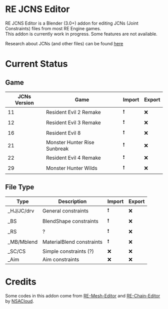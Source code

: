 # RE JCNS Editor #
RE JCNS Editor is a Blender (3.0+) addon for editing JCNs (Joint Constraints) files from most RE Engine games. <br>
This addon is currently work in progress. Some features are not available.<br>

Research about JCNs (and other files) can be found [here](https://github.com/XenonBaruku/MHWs-Research-Templates)

# Current Status
## Game
| JCNs Version | Game                            | Import                   | Export    |
| ------       | ------                          | ------                   | ------    |
| 11           | Resident Evil 2 Remake          | :heavy_exclamation_mark: | :x:       |
| 12           | Resident Evil 3 Remake          | :heavy_exclamation_mark: | :x:       |
| 16           | Resident Evil 8                 | :heavy_exclamation_mark: | :x:       |
| 21           | Monster Hunter Rise Sunbreak    | :heavy_exclamation_mark: | :x:       |
| 22           | Resident Evil 4 Remake          | :heavy_exclamation_mark: | :x:       |
| 29           | Monster Hunter Wilds            | :heavy_exclamation_mark: | :x:       |

## File Type
| Type         | Description                     | Import                   | Export    |
| ------       | ------                          | ------                   | ------    |
| _HJ/JC/drv   | General constraints             | :heavy_exclamation_mark: | :x:       |
| _BS          | BlendShape constraints          | :heavy_exclamation_mark: | :x:       |
| _RS          | ?                               | :heavy_exclamation_mark: | :x:       |
| _MB/Mblend   | MaterialBlend constraints       | :heavy_exclamation_mark: | :x:       |
| _SC/CS       | Simple constraints (?)          | :x:                      | :x:       |
| _Aim         | Aim constraints                 | :x:                      | :x:       |

# Credits
Some codes in this addon come from [RE-Mesh-Editor](https://github.com/NSACloud/RE-Mesh-Editor) and [RE-Chain-Editor](https://github.com/NSACloud/RE-Chain-Editor) by [NSACloud](https://github.com/NSACloud).